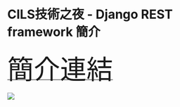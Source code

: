# CILS技術之夜 - Django REST framework 簡介

[<span style="font-size:60px">簡介連結</span>](https://hackmd.io/@ASg74SVKQdGsI8e7A3fUQQ/BJxS4yhaK)

![](https://i.imgur.com/QT2rmVB.png)
